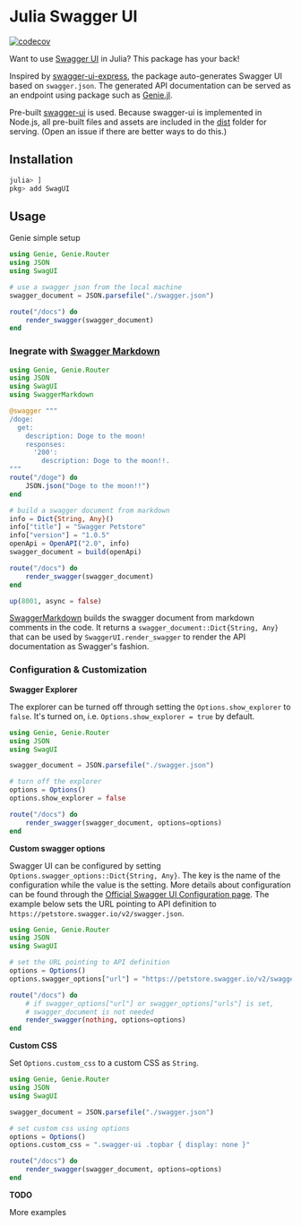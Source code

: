 # Julia Swagger UI
[![codecov](https://codecov.io/gh/jiachengzhang1/SwaggerUI/branch/master/graph/badge.svg?token=H88TK4G1NY)](https://codecov.io/gh/jiachengzhang1/SwaggerUI)

Want to use [Swagger UI](https://swagger.io/tools/swagger-ui/) in Julia? This package has your back!

Inspired by [swagger-ui-express](https://github.com/scottie1984/swagger-ui-express), the package auto-generates Swagger UI based on `swagger.json`. The generated API documentation can be served as an endpoint using package such as [Genie.jl](https://github.com/GenieFramework/Genie.jl).

Pre-built [swagger-ui](https://github.com/swagger-api/swagger-ui/tree/master/dist) is used. Because swagger-ui is implemented in Node.js, all pre-built files and assets are included in the [dist](dist) folder for serving. (Open an issue if there are better ways to do this.)

## Installation

```julia
julia> ]
pkg> add SwagUI
```
## Usage

Genie simple setup

```julia
using Genie, Genie.Router
using JSON
using SwagUI

# use a swagger json from the local machine
swagger_document = JSON.parsefile("./swagger.json")

route("/docs") do 
    render_swagger(swagger_document)
end
```

### Inegrate with [Swagger Markdown](https://github.com/GenieFramework/SwaggerMarkdown.jl)

```julia
using Genie, Genie.Router
using JSON
using SwagUI
using SwaggerMarkdown

@swagger """
/doge:
  get:
    description: Doge to the moon!
    responses:
      '200':
        description: Doge to the moon!!.
"""
route("/doge") do 
    JSON.json("Doge to the moon!!")
end

# build a swagger document from markdown
info = Dict{String, Any}()
info["title"] = "Swagger Petstore"
info["version"] = "1.0.5"
openApi = OpenAPI("2.0", info)
swagger_document = build(openApi)

route("/docs") do 
    render_swagger(swagger_document)
end

up(8001, async = false)
```

[SwaggerMarkdown](https://github.com/jiachengzhang1/SwaggerMarkdown) builds the swagger document from markdown comments in the code. It returns a `swagger_document::Dict{String, Any}` that can be used by `SwaggerUI.render_swagger` to render the API documentation as Swagger's fashion.


### Configuration & Customization

**Swagger Explorer**

The explorer can be turned off through setting the `Options.show_explorer` to `false`. It's turned on, i.e. `Options.show_explorer = true` by default.

```julia
using Genie, Genie.Router
using JSON
using SwagUI

swagger_document = JSON.parsefile("./swagger.json")

# turn off the explorer
options = Options()
options.show_explorer = false

route("/docs") do 
    render_swagger(swagger_document, options=options)
end
```

**Custom swagger options**

Swagger UI can be configured by setting `Options.swagger_options::Dict{String, Any}`. The key is the name of the configuration while the value is the setting. More details about configuration can be found through the [Official Swagger UI Configuration page](https://github.com/swagger-api/swagger-ui/blob/master/docs/usage/configuration.md). The example below sets the URL pointing to API definition to `https://petstore.swagger.io/v2/swagger.json`.

```julia
using Genie, Genie.Router
using JSON
using SwagUI

# set the URL pointing to API definition
options = Options()
options.swagger_options["url"] = "https://petstore.swagger.io/v2/swagger.json"

route("/docs") do 
    # if swagger_options["url"] or swagger_options["urls"] is set,
    # swagger_document is not needed
    render_swagger(nothing, options=options)
end
```

**Custom CSS**

Set `Options.custom_css` to a custom CSS as `String`.

```julia
using Genie, Genie.Router
using JSON
using SwagUI

swagger_document = JSON.parsefile("./swagger.json")

# set custom css using options
options = Options()
options.custom_css = ".swagger-ui .topbar { display: none }"

route("/docs") do 
    render_swagger(swagger_document, options=options)
end
```

**TODO** 

More examples


